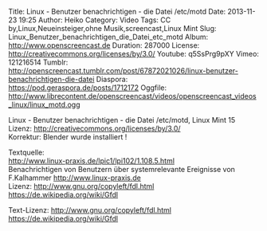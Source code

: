 Title: Linux - Benutzer benachrichtigen - die Datei /etc/motd
Date: 2013-11-23 19:25
Author: Heiko
Category: Video
Tags: CC by,Linux,Neueinsteiger,ohne Musik,screencast,Linux Mint
Slug: Linux_Benutzer_benachrichtigen_die_Datei_etc_motd
Album: http://www.openscreencast.de
Duration: 287000
License: http://creativecommons.org/licenses/by/3.0/
Youtube: q5SsPrg9pXY
Vimeo: 121216514
Tumblr: http://openscreencast.tumblr.com/post/67872021026/linux-benutzer-benachrichtigen-die-datei
Diaspora: https://pod.geraspora.de/posts/1712172
Oggfile: http://www.librecontent.de/openscreencast/videos/openscreencast_videos_linux/linux_motd.ogg

Linux - Benutzer benachrichtigen - die Datei /etc/motd, Linux Mint 15  
Lizenz: <http://creativecommons.org/licenses/by/3.0/>  
Korrektur: Blender wurde installiert !  
  
Textquelle:  
<http://www.linux-praxis.de/lpic1/lpi102/1.108.5.html>  
Benachrichtigen von Benutzern über systemrelevante Ereignisse von F.Kalhammer
<http://www.linux-praxis.de>  
Lizenz: <http://www.gnu.org/copyleft/fdl.html>
<https://de.wikipedia.org/wiki/Gfdl>  
  
Text-Lizenz: <http://www.gnu.org/copyleft/fdl.html>
<https://de.wikipedia.org/wiki/Gfdl>

